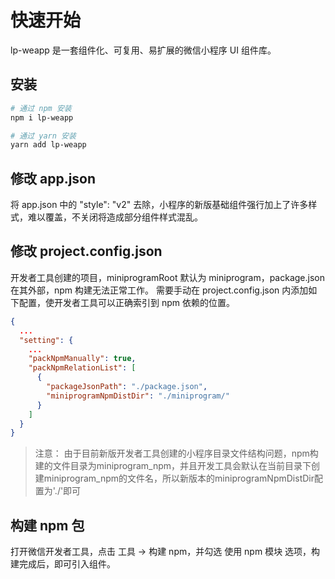 # 快速开始

lp-weapp 是一套组件化、可复用、易扩展的微信小程序 UI 组件库。

## 安装

```bash
# 通过 npm 安装
npm i lp-weapp

# 通过 yarn 安装
yarn add lp-weapp
```

## 修改 app.json

将 app.json 中的 "style": "v2" 去除，小程序的新版基础组件强行加上了许多样式，难以覆盖，不关闭将造成部分组件样式混乱。

## 修改 project.config.json

开发者工具创建的项目，miniprogramRoot 默认为 miniprogram，package.json 在其外部，npm 构建无法正常工作。
需要手动在 project.config.json 内添加如下配置，使开发者工具可以正确索引到 npm 依赖的位置。

```json
{
  ...
  "setting": {
    ...
    "packNpmManually": true,
    "packNpmRelationList": [
      {
        "packageJsonPath": "./package.json",
        "miniprogramNpmDistDir": "./miniprogram/"
      }
    ]
  }
}
```

> 注意： 由于目前新版开发者工具创建的小程序目录文件结构问题，npm构建的文件目录为miniprogram_npm，并且开发工具会默认在当前目录下创建miniprogram_npm的文件名，所以新版本的miniprogramNpmDistDir配置为'./'即可

## 构建 npm 包

打开微信开发者工具，点击 工具 -> 构建 npm，并勾选 使用 npm 模块 选项，构建完成后，即可引入组件。
